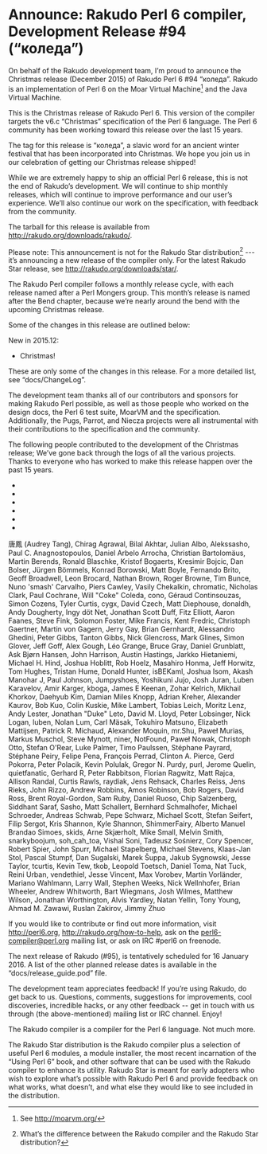 # Announce: Rakudo Perl 6 compiler, Development Release #94 (“коледа”)

On behalf of the Rakudo development team, I’m proud to announce the
Christmas release (December 2015) of Rakudo Perl 6 #94 “коледа”. Rakudo
is an implementation of Perl 6 on the Moar Virtual Machine[^1] and the
Java Virtual Machine.

This is the Christmas release of Rakudo Perl 6. This version of the compiler
targets the v6.c “Christmas” specification of the Perl 6 language. The
Perl 6 community has been working toward this release over the last 15 years.

The tag for this release is “коледа”, a slavic word for an ancient winter
festival that has been incorporated into Christmas. We hope you join us
in our celebration of getting our Christmas release shipped!

While we are extremely happy to ship an official Perl 6 release, this is not
the end of Rakudo’s development. We will continue to ship monthly releases,
which will continue to improve performance and our user’s experience. We’ll
also continue our work on the specification, with feedback from the community.

The tarball for this release is available from <http://rakudo.org/downloads/rakudo/>.

Please note: This announcement is not for the Rakudo Star
distribution[^2] --- it’s announcing a new release of the compiler
only. For the latest Rakudo Star release, see
<http://rakudo.org/downloads/star/>.

The Rakudo Perl compiler follows a monthly release cycle, with each
release named after a Perl Mongers group. This month’s release is named after
the Bend chapter, because we’re nearly around the bend with the upcoming
Christmas release.

Some of the changes in this release are outlined below:

New in 2015.12:
   + Christmas!

These are only some of the changes in this release. For a more
detailed list, see “docs/ChangeLog”.

The development team thanks all of our contributors and sponsors for
making Rakudo Perl possible, as well as those people who worked on
the design docs, the Perl 6 test suite, MoarVM and the specification.
Additionally, the Pugs, Parrot, and Niecza projects were all instrumental
with their contributions to the specification and the community.

The following people contributed to the development of the Christmas
release; We’ve gone back through the logs of all the various projects.
Thanks to everyone who has worked to make this release happen over the
past 15 years.

* <rakudo>
* <roast>
* <MoarVM>
* <mu>
* <docs>
* <specs>

唐鳳 (Audrey Tang),
Chirag Agrawal,
Bilal Akhtar,
Julian Albo,
Alekssasho,
Paul C. Anagnostopoulos,
Daniel Arbelo Arrocha,
Christian Bartolomäus,
Martin Berends,
Ronald Blaschke,
Kristof Bogaerts,
Kresimir Bojcic,
Dan Bolser,
Jürgen Bömmels,
Konrad Borowski,
Matt Boyle,
Fernando Brito,
Geoff Broadwell,
Leon Brocard,
Nathan Brown,
Roger Browne,
Tim Bunce,
Nuno 'smash' Carvalho,
Piers Cawley,
Vasily Chekalkin,
chromatic,
Nicholas Clark,
Paul Cochrane,
Will "Coke" Coleda,
cono,
Géraud Continsouzas,
Simon Cozens,
Tyler Curtis,
cygx,
David Czech,
Matt Diephouse,
donaldh,
Andy Dougherty,
Ingy döt Net,
Jonathan Scott Duff,
Fitz Elliott,
Aaron Faanes,
Steve Fink,
Solomon Foster,
Mike Francis,
Kent Fredric,
Christoph Gaertner,
Martin von Gagern,
Jerry Gay,
Brian Gernhardt,
Alessandro Ghedini,
Peter Gibbs,
Tanton Gibbs,
Nick Glencross,
Mark Glines,
Simon Glover,
Jeff Goff,
Alex Gough,
Léo Grange,
Bruce Gray,
Daniel Grunblatt,
Ask Bjørn Hansen,
John Harrison,
Austin Hastings,
Jarkko Hietaniemi,
Michael H. Hind,
Joshua Hoblitt,
Rob Hoelz,
Masahiro Honma,
Jeff Horwitz,
Tom Hughes,
Tristan Hume,
Donald Hunter,
isBEKaml,
Joshua Isom,
Akash Manohar J,
Paul Johnson,
Jumpyshoes,
Yoshikuni Jujo,
Josh Juran,
Luben Karavelov,
Amir Karger,
kboga,
James E Keenan,
Zohar Kelrich,
Mikhail Khorkov,
Daehyub Kim,
Damian Miles Knopp,
Adrian Kreher,
Alexander Kaurov,
Bob Kuo,
Colin Kuskie,
Mike Lambert,
Tobias Leich,
Moritz Lenz,
Andy Lester,
Jonathan "Duke" Leto,
David M. Lloyd,
Peter Lobsinger,
Nick Logan,
luben,
Nolan Lum,
Carl Mäsak,
Tokuhiro Matsuno,
Elizabeth Mattijsen,
Patrick R. Michaud,
Alexander Moquin,
mr.Shu,
Paweł Murias,
Markus Muschol,
Steve Mynott,
niner,
NotFound,
Paweł Nowak,
Christoph Otto,
Stefan O'Rear,
Luke Palmer,
Timo Paulssen,
Stéphane Payrard,
Stéphane Peiry,
Felipe Pena,
François Perrad,
Clinton A. Pierce,
Gerd Pokorra,
Peter Polacik,
Kevin Polulak,
Gregor N. Purdy,
purl,
Jerome Quelin,
quietfanatic,
Gerhard R,
Peter Rabbitson,
Florian Ragwitz,
Matt Rajca,
Allison Randal,
Curtis Rawls,
raydiak,
Jens Rehsack,
Charles Reiss,
Jens Rieks,
John Rizzo,
Andrew Robbins,
Amos Robinson,
Bob Rogers,
David Ross,
Brent Royal-Gordon,
Sam Ruby,
Daniel Ruoso,
Chip Salzenberg,
Siddhant Saraf,
Sasho,
Matt Schallert,
Bernhard Schmalhofer,
Michael Schroeder,
Andreas Schwab,
Pepe Schwarz,
Michael Scott,
Stefan Seifert,
Filip Sergot,
Kris Shannon,
Kyle Shannon,
ShimmerFairy,
Alberto Manuel Brandao Simoes,
skids,
Arne Skjærholt,
Mike Small,
Melvin Smith,
snarkyboojum,
soh_cah_toa,
Vishal Soni,
Tadeusz Sośnierz,
Cory Spencer,
Robert Spier,
John Spurr,
Michael Stapelberg,
Michael Stevens,
Klaas-Jan Stol,
Pascal Stumpf,
Dan Sugalski,
Marek Šuppa,
Jakub Sygnowski,
Jesse Taylor,
tcurtis,
Kevin Tew,
tkob,
Leopold Toetsch,
Daniel Toma,
Nat Tuck,
Reini Urban,
vendethiel,
Jesse Vincent,
Max Vorobev,
Martin Vorländer,
Mariano Wahlmann,
Larry Wall,
Stephen Weeks,
Nick Wellnhofer,
Brian Wheeler,
Andrew Whitworth,
Bart Wiegmans,
Josh Wilmes,
Matthew Wilson,
Jonathan Worthington,
Alvis Yardley,
Natan Yellin,
Tony Young,
Ahmad M. Zawawi,
Ruslan Zakirov,
Jimmy Zhuo

If you would like to contribute or find out more information, visit
<http://perl6.org>, <http://rakudo.org/how-to-help>, ask on the
<perl6-compiler@perl.org> mailing list, or ask on IRC #perl6 on freenode.

The next release of Rakudo (#95), is tentatively scheduled for 16 January
2016. A list of the other planned release dates is available in the
“docs/release_guide.pod” file.

The development team appreciates feedback! If you’re using Rakudo, do
get back to us. Questions, comments, suggestions for improvements, cool
discoveries, incredible hacks, or any other feedback -- get in touch with
us through (the above-mentioned) mailing list or IRC channel. Enjoy!

[^1]: See <http://moarvm.org/>

[^2]: What’s the difference between the Rakudo compiler and the Rakudo
Star distribution?

The Rakudo compiler is a compiler for the Perl 6 language.
Not much more.

The Rakudo Star distribution is the Rakudo compiler plus a selection
of useful Perl 6 modules, a module installer, the most recent
incarnation of the “Using Perl 6” book, and other software that can
be used with the Rakudo compiler to enhance its utility. Rakudo Star
is meant for early adopters who wish to explore what’s possible with
Rakudo Perl 6 and provide feedback on what works, what doesn’t, and
what else they would like to see included in the distribution.

